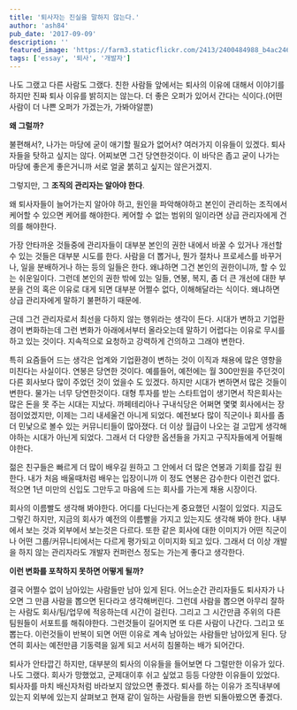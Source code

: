 ```yaml
---
title: '퇴사자는 진실을 말하지 않는다.'
author: 'ash84'
pub_date: '2017-09-09'
description: ''
featured_image: 'https://farm3.staticflickr.com/2413/2400484988_b4ac2463ec_b.jpg'
tags: ['essay', '퇴사', '개발자']
---
```


나도 그랬고 다른 사람도 그랬다. 친한 사람들 앞에서는 퇴사의 이유에 대해서 이야기를 하지만 진짜 퇴사 이유를 밝히지는 않는다. 더 좋은 오퍼가 있어서 간다는 식이다.(어떤 사람이 더 나쁜 오퍼가 가겠는가, 가봐야알뿐) 

**왜 그럴까?**

불편해서?, 나가는 마당에 굳이 애기할 필요가 없어서? 여러가지 이유들이 있겠다. 퇴사자들을 탓하고 싶지는 않다. 어찌보면 그건 당연한것이다. 이 바닥은 좁고 굳이 나가는 마당에 좋은게 좋은거니까 서로 얼굴 붉히고 싶지는 않은거겠지. 

그렇지만, 그 **조직의 관리자는 알아야 한다**. 

왜 퇴사자들이 늘어가는지 알아야 하고, 원인을 파악해야하고 본인이 관리하는 조직에서 케어할 수 있으면 케어를 해야한다. 케어할 수 없는 범위의 일이라면 상급 관리자에게 건의를 해야한다. 

가장 안타까운 것들중에 관리자들이 대부분 본인의 권한 내에서 바꿀 수 있거나 개선할 수 있는 것들은 대부분 시도를 한다. 사람을 더 뽑거나, 뭔가 절차나 프로세스를 바꾸거나, 일을 분배하거나 하는 등의 일들은 한다. 왜냐하면 그건 본인의 권한이니까, 할 수 있는 쉬운일이다. 그런데 본인의 권한 밖에 있는 일들, 연봉, 복지, 좀 더 큰 개선에 대한 부분을 건의 혹은 이유로 대게 되면 대부분 어쩔수 없다, 이해해달라는 식이다. 왜냐하면 상급 관리자에게 말하기 불편하기 때문에. 

근데 그건 관리자로서 최선을 다하지 않는 행위라는 생각이 든다. 시대가 변하고 기업환경이 변화하는데 그런 변화가 아래에서부터 올라오는데 말하기 어렵다는 이유로 무시를 하고 있는 것이다. 지속적으로 요청하고 강력하게 건의하고 그래야 변한다. 

특히 요즘들어 드는 생각은 업계와 기업환경이 변하는 것이 이직과 채용에 많은 영향을 미친다는 사실이다. 연봉은 당연한 것이다. 예를들어, 예전에는 월 300만원을 주던것이 다른 회사보다 많이 주었던 것이 었을수 도 있겠다. 하지만 시대가 변하면서 많은 것들이 변한다. 물가는 너무 당연한것이다. 대형 투자를 받는 스타트업이 생기면서 작은회사는 많은 돈을 못 주는 시대는 지났다. 까페테리아나 구내식당은 어쩌면 몇몇 회사에서는 장점이었겠지만, 이제는 그리 내세울건 아니게 되었다. 예전보다 많이 직군이나 회사를 좀 더 민낯으로 볼수 있는 커뮤니티들이 많아졌다. 더 이상 월급이 나오는 걸 고맙게 생각해야하는 시대가 아닌게 되었다. 그래서 더 다양한 옵션들을 가지고 구직자들에게 어필해야한다. 

젊은 친구들은 빠르게 더 많이 배우길 원하고 그 안에서 더 많은 연봉과 기회를 잡길 원한다. 내가 처음 배울때처럼 배우는 입장이니까 이 정도 연봉은 감수한다 이런건 없다. 적으면 1년 미만의 신입도 그만두고 마음에 드는 회사를 가는게 채용 시장이다. 

회사의 이름빨도 생각해 봐야한다. 어디를 다닌다는게 중요했던 시절이 있었다. 지금도 그렇긴 하지만, 지금의 회사가 예전의 이름빨을 가지고 있는지도 생각해 봐야 한다. 내부에서 보는 것과 외부에서 보는것은 다르다. 또한 같은 회사에 대한 이미지가 어떤 직군이나 어떤 그룹/커뮤니티에서는 다르게 평가되고 이미지화 되고 있다. 그래서 더 이상 개발을 하지 않는 관리자라도 개발자 컨퍼런스 정도는 가는게 좋다고 생각한다. 

**이런 변화를 포착하지 못하면 어떻게 될까?** 

결국 어쩔수 없이 남아있는 사람들만 남아 있게 된다. 어느순간 관리자들도 퇴사자가 나오면 그 만큼 사람을 뽑으면 된다라고 생각해버린다. 그런데 사람을 뽑으면 아무리 잘하는 사람도 회사/팀/업무에 적응하는데 시간이 걸린다. 그리고 그 시간만큼 주위의 다른 팀원들이 서포트를 해줘야한다. 그런것들이 길어지면 또 다른 사람이 나간다. 그리고 또 뽑는다. 이런것들이 반복이 되면 어떤 이유로 계속 남아있는 사람들만 남아있게 된다. 당연히 회사는 예전만큼 기동력을 잃게 되고 서서히 침몰하는 배가 되어간다. 

퇴사가 안타깝긴 하지만, 대부분의 퇴사의 이유들을 들어보면 다 그럴만한 이유가 있다. 나도 그랬다. 회사가 망했었고, 군제대이후 쉬고 싶었고 등등 다양한 이유들이 있었다. 퇴사자를 마치 배신자처럼 바라보지 않았으면 좋겠다. 퇴사를 하는 이유가 조직내부에 있는지 외부에 있는지 살펴보고 현재 같이 일하는 사람들을 한번 되돌아봤으면 좋겠다. 
 





